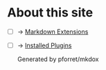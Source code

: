 # About this site

* [ ] &rarr;  [Markdown Extensions](features/extensions.md) 
* [ ] &rarr;  [Installed Plugins](features/plugins.md) 


    Generated by pforret/mkdox
